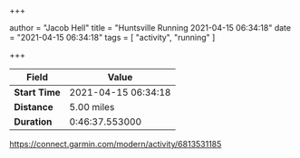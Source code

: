 +++

author = "Jacob Hell"
title = "Huntsville Running 2021-04-15 06:34:18"
date = "2021-04-15 06:34:18"
tags = [
    "activity", "running"
]

+++

<!--more-->

|Field  |Value  |
|--- | --- |
|**Start Time**|2021-04-15 06:34:18|
|**Distance**|5.00 miles|
|**Duration**|0:46:37.553000|

https://connect.garmin.com/modern/activity/6813531185